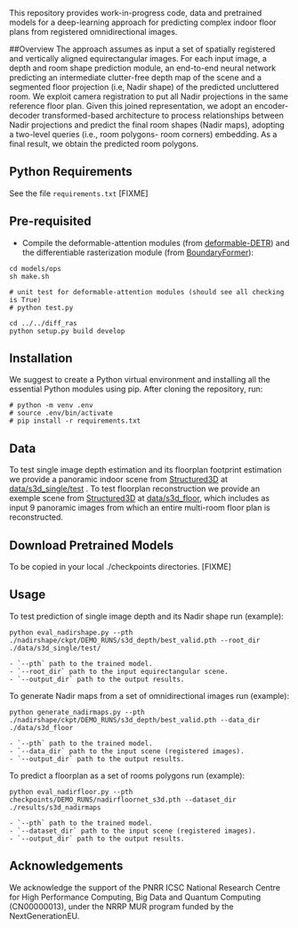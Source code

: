 This repository provides work-in-progress code, data and pretrained models for a deep-learning approach for predicting complex indoor floor plans from registered omnidirectional images.

##Overview
The approach assumes as input a set of spatially registered and vertically aligned equirectangular images. 
For each input image, a depth and room shape prediction module, an end-to-end neural network predicting an intermediate clutter-free depth map of the scene and a segmented floor projection (i.e, Nadir shape) of the predicted uncluttered room.
We exploit camera registration to put all Nadir projections in the same reference floor plan.
Given this joined representation, we adopt an encoder-decoder transformed-based architecture to process relationships between Nadir projections and predict the final room shapes (Nadir maps), adopting a two-level queries (i.e., room polygons- room corners) embedding. As a final result, we obtain the predicted room polygons.

## Python Requirements
See the file `requirements.txt` [FIXME]

## Pre-requisited
 * Compile the deformable-attention modules (from [deformable-DETR](https://github.com/fundamentalvision/Deformable-DETR)) and the differentiable rasterization module (from [BoundaryFormer](https://github.com/mlpc-ucsd/BoundaryFormer)):
 ```shell
 cd models/ops
 sh make.sh

 # unit test for deformable-attention modules (should see all checking is True)
 # python test.py

 cd ../../diff_ras
 python setup.py build develop
 ```
 
## Installation
We suggest to create a Python virtual environment and installing all the essential Python modules using pip. After cloning the repository, run:

```
# python -m venv .env
# source .env/bin/activate
# pip install -r requirements.txt
```

## Data

To test single image depth estimation and its floorplan footprint estimation we provide a panoramic indoor scene from [Structured3D](https://structured3d-dataset.org/) at [data/s3d_single/test](data/s3d_single/test) .
To test floorplan reconstruction we provide an exemple scene from [Structured3D](https://structured3d-dataset.org/) at [data/s3d_floor](data/s3d_floor), which includes as input 9 panoramic images from which an entire multi-room floor plan is reconstructed.

## Download Pretrained Models
To be copied in your local ./checkpoints directories.
[FIXME]

## Usage
To test prediction of single image depth and its Nadir shape run (example): 
```
python eval_nadirshape.py --pth ./nadirshape/ckpt/DEMO_RUNS/s3d_depth/best_valid.pth --root_dir ./data/s3d_single/test/  
```    
    - `--pth` path to the trained model.
    - `--root_dir` path to the input equirectangular scene.
    - `--output_dir` path to the output results.

To generate Nadir maps from a set of omnidirectional images run (example): 
```
python generate_nadirmaps.py --pth ./nadirshape/ckpt/DEMO_RUNS/s3d_depth/best_valid.pth --data_dir ./data/s3d_floor  
```    
    - `--pth` path to the trained model.
    - `--data_dir` path to the input scene (registered images).
    - `--output_dir` path to the output results.

To predict a floorplan as a set of rooms polygons run (example): 
```
python eval_nadirfloor.py --pth checkpoints/DEMO_RUNS/nadirfloornet_s3d.pth --dataset_dir ./results/s3d_nadirmaps  
```    
    - `--pth` path to the trained model.
    - `--dataset_dir` path to the input scene (registered images).
    - `--output_dir` path to the output results.

## Acknowledgements
We acknowledge the support of the PNRR ICSC National Research Centre for High Performance Computing, Big Data and Quantum Computing (CN00000013), under the NRRP MUR program funded by the NextGenerationEU.
 
